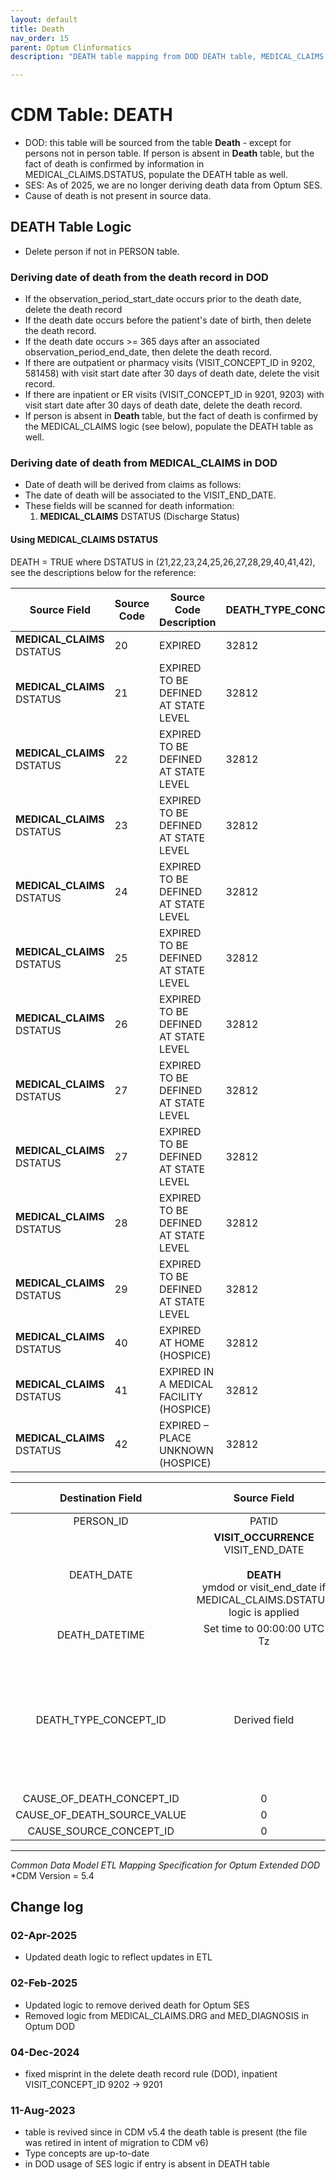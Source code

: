 ```yaml
---
layout: default
title: Death
nav_order: 15
parent: Optum Clinformatics
description: "DEATH table mapping from DOD DEATH table, MEDICAL_CLAIMS and MED_DIAGNOSIS in DOD "

---
```


# CDM Table: DEATH

- DOD: this table will be sourced from the table **Death** - except for persons not in person table. If person is absent in **Death** table, but the fact of death is confirmed by information in MEDICAL_CLAIMS.DSTATUS, populate the DEATH table as well.
- SES: As of 2025, we are no longer deriving death data from Optum SES.
- Cause of death is not present in source data.

## **DEATH Table Logic**
- Delete person if not in PERSON table.

### **Deriving date of death from the death record in DOD**

- If the observation_period_start_date occurs prior to the death date, delete the death record
- If the death date occurs before the patient's date of birth, then delete the death record.
- If the death date occurs >= 365 days after an associated observation_period_end_date, then delete the death record.
- If there are outpatient or pharmacy visits (VISIT_CONCEPT_ID in 9202, 581458) with visit start date after 30 days of death date, delete the visit record. 
- If there are inpatient or ER visits (VISIT_CONCEPT_ID in 9201, 9203) with visit start date after 30 days of death date, delete the death record. 
- If person is absent in **Death** table, but the fact of death is confirmed by the MEDICAL_CLAIMS logic (see below), populate the DEATH table as well.

### **Deriving date of death from MEDICAL_CLAIMS in DOD**
- Date of death will be derived from claims as follows:
- The date of death will be associated to the VISIT_END_DATE.
- These fields will be scanned for death information:
  1. **MEDICAL_CLAIMS** DSTATUS (Discharge Status)

#### Using **MEDICAL_CLAIMS** DSTATUS

DEATH = TRUE where DSTATUS in (21,22,23,24,25,26,27,28,29,40,41,42),
see the descriptions below for the reference:

| Source Field       | Source Code | Source Code Description               | DEATH_TYPE_CONCEPT_ID |
|------------------|--------------|-----------------------------------------|--------------------------|
| **MEDICAL_CLAIMS** DSTATUS | 20           | EXPIRED                                 | 32812        |
| **MEDICAL_CLAIMS** DSTATUS | 21           | EXPIRED TO BE DEFINED AT STATE LEVEL    | 32812        |
| **MEDICAL_CLAIMS** DSTATUS | 22           | EXPIRED TO BE DEFINED AT STATE LEVEL    | 32812        |
| **MEDICAL_CLAIMS** DSTATUS | 23           | EXPIRED TO BE DEFINED AT STATE LEVEL    | 32812        |
| **MEDICAL_CLAIMS** DSTATUS | 24           | EXPIRED TO BE DEFINED AT STATE LEVEL    | 32812        |
| **MEDICAL_CLAIMS** DSTATUS | 25           | EXPIRED TO BE DEFINED AT STATE LEVEL    | 32812        |
| **MEDICAL_CLAIMS** DSTATUS | 26           | EXPIRED TO BE DEFINED AT STATE LEVEL    | 32812        |
| **MEDICAL_CLAIMS** DSTATUS | 27           | EXPIRED TO BE DEFINED AT STATE LEVEL    | 32812        |
| **MEDICAL_CLAIMS** DSTATUS | 27           | EXPIRED TO BE DEFINED AT STATE LEVEL    | 32812        |
| **MEDICAL_CLAIMS** DSTATUS | 28           | EXPIRED TO BE DEFINED AT STATE LEVEL    | 32812        |
| **MEDICAL_CLAIMS** DSTATUS | 29           | EXPIRED TO BE DEFINED AT STATE LEVEL    | 32812        |
| **MEDICAL_CLAIMS** DSTATUS | 40           | EXPIRED AT HOME (HOSPICE)               | 32812        |
| **MEDICAL_CLAIMS** DSTATUS | 41           | EXPIRED IN A MEDICAL FACILITY (HOSPICE) | 32812        |
| **MEDICAL_CLAIMS** DSTATUS | 42           | EXPIRED – PLACE UNKNOWN (HOSPICE)       | 32812        |


**Destination Field**|**Source Field**|**Applied Rule**|**Comment**
:-----:|:-----:|:-----:|:-----:
PERSON_ID|PATID||
DEATH_DATE|**VISIT_OCCURRENCE** VISIT_END_DATE <br><br> **DEATH**<br/> ymdod or visit_end_date if MEDICAL_CLAIMS.DSTATUS logic is applied|**DEATH**<br/> Use the last day of the month|
DEATH_DATETIME|Set time to 00:00:00 UTC Tz||
DEATH_TYPE_CONCEPT_ID|Derived field|if death acquired from DOD DEATH - 32885, in the other cases - 32812 |
CAUSE_OF_DEATH_CONCEPT_ID|0||
CAUSE_OF_DEATH_SOURCE_VALUE|0||
CAUSE_SOURCE_CONCEPT_ID|0||
---
*Common Data Model ETL Mapping Specification for Optum Extended DOD*
<br>*CDM Version = 5.4

## Change log

### 02-Apr-2025
- Updated death logic to reflect updates in ETL

### 02-Feb-2025
- Updated logic to remove derived death for Optum SES
- Removed logic from MEDICAL_CLAIMS.DRG and MED_DIAGNOSIS in Optum DOD

### 04-Dec-2024
- fixed misprint in the delete death record rule (DOD), inpatient VISIT_CONCEPT_ID 9202 -> 9201

### 11-Aug-2023

- table is revived since in CDM v5.4 the death table is present (the file was retired in intent of migration to CDM v6)
- Type concepts are up-to-date
- in DOD usage of SES logic if entry is absent in DEATH table
